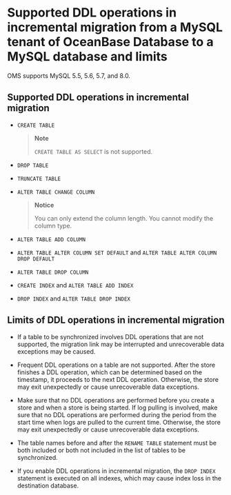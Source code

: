 # Supported DDL operations in incremental migration from a MySQL tenant of OceanBase Database to a MySQL database and limits

OMS supports MySQL 5.5, 5.6, 5.7, and 8.0.

## Supported DDL operations in incremental migration

* `CREATE TABLE`

    > **Note**
    >
    > `CREATE TABLE AS SELECT` is not supported.

* `DROP TABLE`

* `TRUNCATE TABLE`

* `ALTER TABLE CHANGE COLUMN`

    > **Notice**
    >
    > You can only extend the column length. You cannot modify the column type.

* `ALTER TABLE ADD COLUMN`

* `ALTER TABLE ALTER COLUMN SET DEFAULT` and `ALTER TABLE ALTER COLUMN DROP DEFAULT`

* `ALTER TABLE DROP COLUMN`

* `CREATE INDEX` and `ALTER TABLE ADD INDEX`

* `DROP INDEX` and `ALTER TABLE DROP INDEX`

## Limits of DDL operations in incremental migration

* If a table to be synchronized involves DDL operations that are not supported, the migration link may be interrupted and unrecoverable data exceptions may be caused.

* Frequent DDL operations on a table are not supported. After the store finishes a DDL operation, which can be determined based on the timestamp, it proceeds to the next DDL operation. Otherwise, the store may exit unexpectedly or cause unrecoverable data exceptions.

* Make sure that no DDL operations are performed before you create a store and when a store is being started. If log pulling is involved, make sure that no DDL operations are performed during the period from the start time when logs are pulled to the current time. Otherwise, the store may exit unexpectedly or cause unrecoverable data exceptions.

* The table names before and after the `RENAME TABLE` statement must be both included or both not included in the list of tables to be synchronized.

* If you enable DDL operations in incremental migration, the `DROP INDEX` statement is executed on all indexes, which may cause index loss in the destination database.

